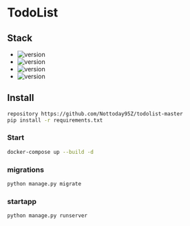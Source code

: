 # TodoList

## Stack
* ![version](https://img.shields.io/badge/Python-v_3.10-informational/?style=social&logo=Python)
* ![version](https://img.shields.io/badge/Django-v_4.0.1-informational/?style=social&logo=Django)
* ![version](https://img.shields.io/badge/PostgreSQL-v_14.6_alpine-informational/?style=social&logo=Postgresql)
* ![version](https://img.shields.io/badge/Docker_Desktop-v_4.15.0-informational/?style=social&logo=Docker)



## Install
```sh
repository https://github.com/Nottoday95Z/todolist-master
pip install -r requirements.txt
```

### Start

```sh
docker-compose up --build -d
```

###  migrations

```sh
python manage.py migrate
```

###  startapp 

```sh
python manage.py runserver
```